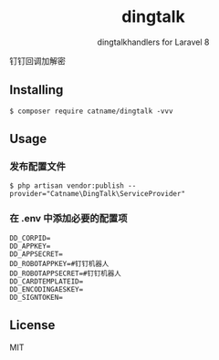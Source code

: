 <h1 align="center"> dingtalk </h1>

<p align="center"> dingtalkhandlers for Laravel 8</p>


钉钉回调加解密

## Installing

```shell
$ composer require catname/dingtalk -vvv
```

## Usage

### 发布配置文件

```shell
$ php artisan vendor:publish --provider="Catname\DingTalk\ServiceProvider"
```

### 在 .env 中添加必要的配置项

```dotenv
DD_CORPID=
DD_APPKEY=
DD_APPSECRET=
DD_ROBOTAPPKEY=#钉钉机器人
DD_ROBOTAPPSECRET=#钉钉机器人
DD_CARDTEMPLATEID=
DD_ENCODINGAESKEY=
DD_SIGNTOKEN=
```

## License

MIT